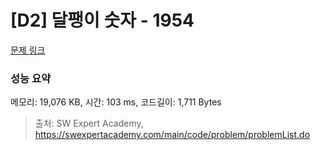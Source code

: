 # [D2] 달팽이 숫자 - 1954 

[문제 링크](https://swexpertacademy.com/main/code/problem/problemDetail.do?contestProbId=AV5PobmqAPoDFAUq) 

### 성능 요약

메모리: 19,076 KB, 시간: 103 ms, 코드길이: 1,711 Bytes



> 출처: SW Expert Academy, https://swexpertacademy.com/main/code/problem/problemList.do